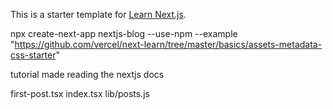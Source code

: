 This is a starter template for [Learn Next.js](https://nextjs.org/learn).

npx create-next-app nextjs-blog --use-npm --example "https://github.com/vercel/next-learn/tree/master/basics/assets-metadata-css-starter"

tutorial made reading the nextjs docs

first-post.tsx
index.tsx
lib/posts.js
